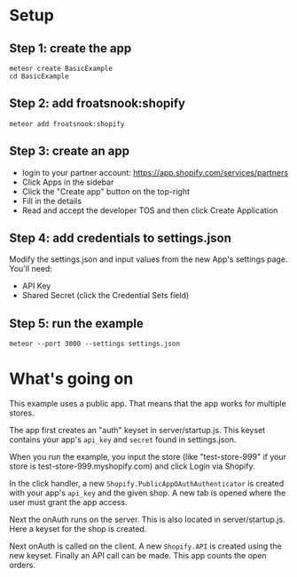 # Setup

## Step 1: create the app
```
meteor create BasicExample
cd BasicExample
```

## Step 2: add froatsnook:shopify
```
meteor add froatsnook:shopify
```

## Step 3: create an app
* login to your partner account: https://app.shopify.com/services/partners
* Click Apps in the sidebar
* Click the "Create app" button on the top-right
* Fill in the details
* Read and accept the developer TOS and then click Create Application

## Step 4: add credentials to settings.json
Modify the settings.json and input values from the new App's settings page.  You'll need:
* API Key
* Shared Secret (click the Credential Sets field)

## Step 5: run the example
```
meteor --port 3000 --settings settings.json
```

# What's going on
This example uses a public app.  That means that the app works for multiple stores.

The app first creates an "auth" keyset in server/startup.js.  This keyset contains your app's `api_key` and `secret` found in settings.json.

When you run the example, you input the store (like "test-store-999" if your store is test-store-999.myshopify.com) and click Login via Shopify.

In the click handler, a new `Shopify.PublicAppOAuthAuthenticator` is created with your app's `api_key` and the given shop.  A new tab is opened where the user must grant the app access.

Next the onAuth runs on the server.  This is also located in server/startup.js.  Here a keyset for the shop is created.

Next onAuth is called on the client.  A new `Shopify.API` is created using the new keyset.  Finally an API call can be made.  This app counts the open orders.

